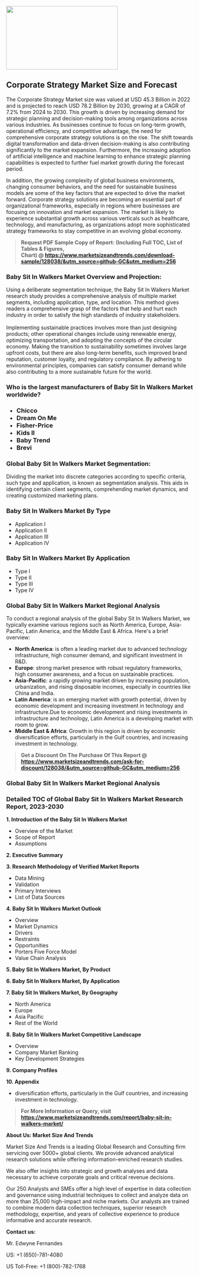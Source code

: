 <p><img class="alignnone size-medium wp-image-20088" src="https://ffe5etoiles.com/wp-content/uploads/2024/12/MST1-300x171.png" alt="" width="300" height="171" /></p><h2>Corporate Strategy Market Size and Forecast</h2><p>The Corporate Strategy Market size was valued at USD 45.3 Billion in 2022 and is projected to reach USD 78.2 Billion by 2030, growing at a CAGR of 7.2% from 2024 to 2030. This growth is driven by increasing demand for strategic planning and decision-making tools among organizations across various industries. As businesses continue to focus on long-term growth, operational efficiency, and competitive advantage, the need for comprehensive corporate strategy solutions is on the rise. The shift towards digital transformation and data-driven decision-making is also contributing significantly to the market expansion. Furthermore, the increasing adoption of artificial intelligence and machine learning to enhance strategic planning capabilities is expected to further fuel market growth during the forecast period.</p><p>In addition, the growing complexity of global business environments, changing consumer behaviors, and the need for sustainable business models are some of the key factors that are expected to drive the market forward. Corporate strategy solutions are becoming an essential part of organizational frameworks, especially in regions where businesses are focusing on innovation and market expansion. The market is likely to experience substantial growth across various verticals such as healthcare, technology, and manufacturing, as organizations adopt more sophisticated strategy frameworks to stay competitive in an evolving global economy.</p></p><blockquote id="" class=""><strong>Request PDF Sample Copy of Report: (Including Full TOC, List of Tables &amp; Figures, Chart)&nbsp;@&nbsp;<strong><a href="https://www.marketsizeandtrends.com/download-sample/128038/&utm_source=github-GC&utm_medium=256" target="_blank">https://www.marketsizeandtrends.com/download-sample/128038/&utm_source=github-GC&utm_medium=256</a></strong></strong></blockquote><h3 id="" class="">Baby Sit In Walkers Market&nbsp;Overview and Projection:</h3><p id="" class="">Using a deliberate segmentation technique, the Baby Sit In Walkers Market research study provides a comprehensive analysis of multiple market segments, including application, type, and location. This method gives readers a comprehensive grasp of the factors that help and hurt each industry in order to satisfy the high standards of industry stakeholders. <br /> <br />Implementing sustainable practices involves more than just designing products; other operational changes include using renewable energy, optimizing transportation, and adopting the concepts of the circular economy. Making the transition to sustainability sometimes involves large upfront costs, but there are also long-term benefits, such improved brand reputation, customer loyalty, and regulatory compliance. By adhering to environmental principles, companies can satisfy consumer demand while also contributing to a more sustainable future for the world.</p><h3 id="" class="">Who is the largest manufacturers of&nbsp;Baby Sit In Walkers Market worldwide?</h3><h3 class=""><p><ul><li>Chicco </li><li> Dream On Me </li><li> Fisher-Price </li><li> Kids II </li><li> Baby Trend </li><li> Brevi</li></ul></p></h3><h3 id="" class="">Global&nbsp;Baby Sit In Walkers Market Segmentation:</h3><p id="" class="">Dividing the market into discrete categories according to specific criteria, such type and application, is known as segmentation analysis. This aids in identifying certain client segments, comprehending market dynamics, and creating customized marketing plans.</p><h3 id="" class="">Baby Sit In Walkers Market&nbsp;By Type</h3><p><p><ul><li>Application I</li><li> Application II</li><li> Application III</li><li> Application IV</p></li></ul></p></p><h3 id="" class="">Baby Sit In Walkers Market&nbsp;By Application</h3><p class=""><p><ul><li>Type I</li><li> Type II</li><li> Type III</li><li> Type IV</li></ul></p></p><h3 id="" class="">Global Baby Sit In Walkers Market Regional Analysis</h3><p id="" class="">To conduct a regional analysis of the global Baby Sit In Walkers Market, we typically examine various regions such as North America, Europe, Asia-Pacific, Latin America, and the Middle East &amp; Africa. Here's a brief overview:</p><ul><li><strong>North America</strong>: is often a leading market due to advanced technology infrastructure, high consumer demand, and significant investment in R&amp;D.</li><li><strong>Europe</strong>: strong market presence with robust regulatory frameworks, high consumer awareness, and a focus on sustainable practices.</li><li><strong>Asia-Pacific</strong>: a rapidly growing market driven by increasing population, urbanization, and rising disposable incomes, especially in countries like China and India.</li><li><strong>Latin America</strong>: is an emerging market with growth potential, driven by economic development and increasing investment in technology and infrastructure.Due to economic development and rising investments in infrastructure and technology, Latin America is a developing market with room to grow.</li><li><strong>Middle East &amp; Africa</strong>: Growth in this region is driven by economic diversification efforts, particularly in the Gulf countries, and increasing investment in technology.</li></ul><blockquote id="" class=""><strong>Get a Discount On The Purchase Of This Report @ <strong><a href="https://www.marketsizeandtrends.com/ask-for-discount/128038/&utm_source=github-GC&utm_medium=256" target="_blank">https://www.marketsizeandtrends.com/ask-for-discount/128038/&utm_source=github-GC&utm_medium=256</a></strong></strong></blockquote><h3 id="" class="">Global Baby Sit In Walkers Market Regional Analysis</h3><h3 id="" class="">Detailed TOC of Global Baby Sit In Walkers Market Research Report, 2023-2030</h3><p id="" class=""><strong>1. Introduction of the Baby Sit In Walkers Market</strong></p><ul><li>Overview of the Market</li><li>Scope of Report</li><li>Assumptions</li></ul><p id="" class=""><strong>2. Executive Summary</strong></p><p id="" class=""><strong>3. Research Methodology of Verified Market Reports</strong></p><ul><li>Data Mining</li><li>Validation</li><li>Primary Interviews</li><li>List of Data Sources</li></ul><p id="" class=""><strong>4. Baby Sit In Walkers Market Outlook</strong></p><ul><li>Overview</li><li>Market Dynamics</li><li>Drivers</li><li>Restraints</li><li>Opportunities</li><li>Porters Five Force Model</li><li>Value Chain Analysis</li></ul><p id="" class=""><strong>5. Baby Sit In Walkers Market, By Product</strong></p><p id="" class=""><strong>6. Baby Sit In Walkers Market, By Application</strong></p><p id="" class=""><strong>7. Baby Sit In Walkers Market, By Geography</strong></p><ul><li>North America</li><li>Europe</li><li>Asia Pacific</li><li>Rest of the World</li></ul><p id="" class=""><strong>8. Baby Sit In Walkers Market Competitive Landscape</strong></p><ul><li>Overview</li><li>Company Market Ranking</li><li>Key Development Strategies</li></ul><p id="" class=""><strong>9. Company Profiles</strong></p><p id="" class=""><strong>10. Appendix</strong></p><ul><li>diversification efforts, particularly in the Gulf countries, and increasing investment in technology.</li></ul><blockquote id="" class=""><strong>For More Information or Query, visit <strong><strong><a href="https://www.marketsizeandtrends.com/report/baby-sit-in-walkers-market/" target="_blank">https://www.marketsizeandtrends.com/report/baby-sit-in-walkers-market/</a></strong></strong></strong></blockquote><p id="" class=""><strong>About Us: Market Size And Trends</strong></p><p id="" class="">Market Size And Trends is a leading Global Research and Consulting firm servicing over 5000+ global clients. We provide advanced analytical research solutions while offering information-enriched research studies.</p><p id="" class="">We also offer insights into strategic and growth analyses and data necessary to achieve corporate goals and critical revenue decisions.</p><p id="" class="">Our 250 Analysts and SMEs offer a high level of expertise in data collection and governance using industrial techniques to collect and analyze data on more than 25,000 high-impact and niche markets. Our analysts are trained to combine modern data collection techniques, superior research methodology, expertise, and years of collective experience to produce informative and accurate research.</p><p id="" class=""><strong>Contact us:</strong></p><p id="" class="">Mr. Edwyne Fernandes</p><p id="" class="">US: +1 (650)-781-4080</p><p id="" class="">US Toll-Free: +1 (800)-782-1768</p>

